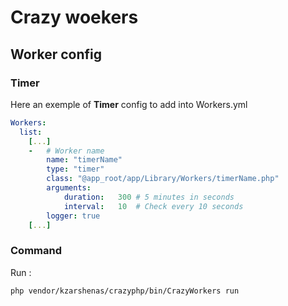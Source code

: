 # Crazy woekers

## Worker config

### Timer

Here an exemple of **Timer** config to add into Workers.yml

```yml
Workers:
  list:
    [...]
    -   # Worker name
        name: "timerName"
        type: "timer"
        class: "@app_root/app/Library/Workers/timerName.php"
        arguments:
            duration:   300 # 5 minutes in seconds  
            interval:   10  # Check every 10 seconds
        logger: true        
    [...]
```

### Command

Run :
```sh
php vendor/kzarshenas/crazyphp/bin/CrazyWorkers run
```